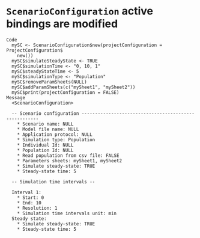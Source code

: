 # `ScenarioConfiguration` active bindings are modified

    Code
      mySC <- ScenarioConfiguration$new(projectConfiguration = ProjectConfiguration$
        new())
      mySC$simulateSteadyState <- TRUE
      mySC$simulationTime <- "0, 10, 1"
      mySC$steadyStateTime <- 5
      mySC$simulationType <- "Population"
      mySC$removeParamSheets(NULL)
      mySC$addParamSheets(c("mySheet1", "mySheet2"))
      mySC$print(projectConfiguration = FALSE)
    Message
      <ScenarioConfiguration>
      
      -- Scenario configuration ------------------------------------------------------
        * Scenario name: NULL
        * Model file name: NULL
        * Application protocol: NULL
        * Simulation type: Population
        * Individual Id: NULL
        * Population Id: NULL
        * Read population from csv file: FALSE
        * Parameters sheets: mySheet1, mySheet2
        * Simulate steady-state: TRUE
        * Steady-state time: 5
      
      -- Simulation time intervals --
      
      Interval 1:
        * Start: 0
        * End: 10
        * Resolution: 1
        * Simulation time intervals unit: min
      Steady state:
        * Simulate steady-state: TRUE
        * Steady-state time: 5

